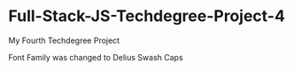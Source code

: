 # Full-Stack-JS-Techdegree-Project-4
 My Fourth Techdegree Project

Font Family was changed to Delius Swash Caps
